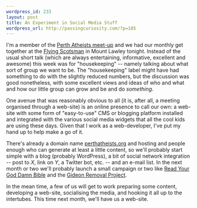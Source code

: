 ```yaml
--- 
wordpress_id: 233
layout: post
title: An Experiment in Social Media Stuff
wordpress_url: http://passingcuriosity.com/?p=185
---
```

I'm a member of the [Perth Atheists meet-up](http://www.perthatheists.org/) and we had our monthly get together at the [Flying Scotsman](http://flyingscotsman.com.au/) in Mount Lawley tonight. Instead of the usual short talk (which are always entertaining, informative, excellent and awesome) this week was for "housekeeping" -- namely talking about what sort of group we want to be. The "housekeeping" label might have had something to do with the slightly reduced numbers, but the discussion was good nonetheless, with some excellent views and ideas of who and what and how our little group can grow and be and do *something*.

<!--more-->

One avenue that was reasonably obvious to all (it is, after all, a meeting organised through a web-site) is an online presence to call our own: a web-site with some form of "easy-to-use" CMS or blogging platform installed and integrated with the various social media widgets that all the cool kids are using these days. Given that I work as a web-developer, I've put my hand up to help make a go of it.

There's already a domain name [perthatheists.org](http://www.perthatheists.org/) and hosting and people enough who can generate at least a little content, so we'll probably start simple with a blog (probably WordPress), a bit of social network integration -- post to *X*, link on *Y*, a Twitter bot, etc. -- and an e-mail list. In the next month or two we'll probably launch a small campaign or two like [Read Your God Damn Bible](http://www.readyourgoddamnbible.com/) and the [Gideon Removal Project](http://gideonremoval.godlessheathens.org.uk/).

In the mean time, a few of us will get to work preparing some content, developing a web-site, socialising the media, and hooking it all up to the intertubes. This time next month, we'll have us a web-site.
